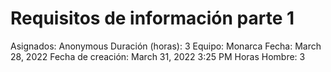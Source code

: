 # Requisitos de información parte 1

Asignados: Anonymous
Duración (horas): 3
Equipo: Monarca
Fecha: March 28, 2022
Fecha de creación: March 31, 2022 3:25 PM
Horas Hombre: 3